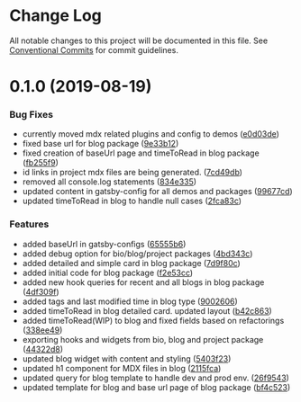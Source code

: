 # Change Log

All notable changes to this project will be documented in this file.
See [Conventional Commits](https://conventionalcommits.org) for commit guidelines.

# 0.1.0 (2019-08-19)

### Bug Fixes

- currently moved mdx related plugins and config to demos ([e0d03de](https://github.com/sonapraneeth-a/gatsby-dev-themes/commit/e0d03de))
- fixed base url for blog package ([9e33b12](https://github.com/sonapraneeth-a/gatsby-dev-themes/commit/9e33b12))
- fixed creation of baseUrl page and timeToRead in blog package ([fb255f9](https://github.com/sonapraneeth-a/gatsby-dev-themes/commit/fb255f9))
- id links in project mdx files are being generated. ([7cd49db](https://github.com/sonapraneeth-a/gatsby-dev-themes/commit/7cd49db))
- removed all console.log statements ([834e335](https://github.com/sonapraneeth-a/gatsby-dev-themes/commit/834e335))
- updated content in gatsby-config for all demos and packages ([99677cd](https://github.com/sonapraneeth-a/gatsby-dev-themes/commit/99677cd))
- updated timeToRead in blog to handle null cases ([2fca83c](https://github.com/sonapraneeth-a/gatsby-dev-themes/commit/2fca83c))

### Features

- added baseUrl in gatsby-configs ([65555b6](https://github.com/sonapraneeth-a/gatsby-dev-themes/commit/65555b6))
- added debug option for bio/blog/project packages ([4bd343c](https://github.com/sonapraneeth-a/gatsby-dev-themes/commit/4bd343c))
- added detailed and simple card in blog package ([7d9f80c](https://github.com/sonapraneeth-a/gatsby-dev-themes/commit/7d9f80c))
- added initial code for blog package ([f2e53cc](https://github.com/sonapraneeth-a/gatsby-dev-themes/commit/f2e53cc))
- added new hook queries for recent and all blogs in blog package ([4df309f](https://github.com/sonapraneeth-a/gatsby-dev-themes/commit/4df309f))
- added tags and last modified time in blog type ([9002606](https://github.com/sonapraneeth-a/gatsby-dev-themes/commit/9002606))
- added timeToRead in blog detailed card. updated layout ([b42c863](https://github.com/sonapraneeth-a/gatsby-dev-themes/commit/b42c863))
- added timeToRead(WIP) to blog and fixed fields based on refactorings ([338ee49](https://github.com/sonapraneeth-a/gatsby-dev-themes/commit/338ee49))
- exporting hooks and widgets from bio, blog and project package ([44322d8](https://github.com/sonapraneeth-a/gatsby-dev-themes/commit/44322d8))
- updated blog widget with content and styling ([5403f23](https://github.com/sonapraneeth-a/gatsby-dev-themes/commit/5403f23))
- updated h1 component for MDX files in blog ([2115fca](https://github.com/sonapraneeth-a/gatsby-dev-themes/commit/2115fca))
- updated query for blog template to handle dev and prod env. ([26f9543](https://github.com/sonapraneeth-a/gatsby-dev-themes/commit/26f9543))
- updated template for blog and base url page of blog package ([bf4c523](https://github.com/sonapraneeth-a/gatsby-dev-themes/commit/bf4c523))
